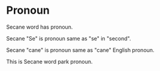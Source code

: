 # Pronoun

Secane word has pronoun.

Secane "Se" is pronoun same as "se" in "second".

Secane "cane" is pronoun same as "cane" English pronoun.

This is Secane word park pronoun.
